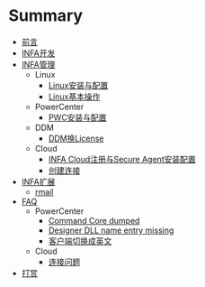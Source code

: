# Summary

* [前言](README.md)
* [INFA开发](Developer/README.md)
* [INFA管理](Administrator/README.md)
  * Linux
    * [Linux安装与配置](Administrator/LINUX/README.md)
    * [Linux基本操作](Administrator/LINUX/BaseOperations.md)
  * PowerCenter
    * [PWC安装与配置](Administrator/PWC/README.md)
  * DDM
    * [DDM换License](Administrator/DDM/ChangeLicense.md)
  * Cloud
    * [INFA Cloud注册与Secure Agent安装配置](Administrator/CLOUD/README.md)
    * [创建连接](Administrator/CLOUD/Connection.md)
* [INFA扩展](Extools/README.md)
  - [rmail](Extools/rmail/README.md)
* [FAQ](FAQ/README.md)
  * PowerCenter
	- [Command Core dumped](FAQ/PWC/README.md)
	- [Designer DLL name entry missing](FAQ/PWC/Designer_DLL_Missing.md)
	- [客户端切换成英文](FAQ/PWC/clientsInEnglish.md)
  * Cloud
	- [连接问题](FAQ/CLOUD/README.md)
* [打赏](Donate.md)